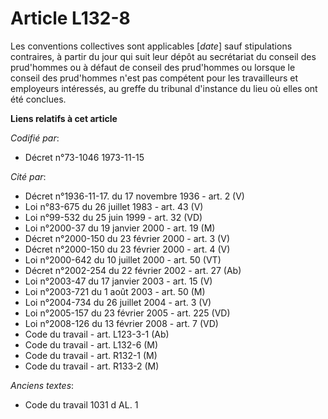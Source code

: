 # Article L132-8

Les conventions collectives sont applicables [*date*] sauf stipulations contraires, à partir du jour qui suit leur dépôt au
secrétariat du conseil des prud'hommes ou à défaut de conseil des prud'hommes ou lorsque le conseil des prud'hommes n'est pas
compétent pour les travailleurs et employeurs intéressés, au greffe du tribunal d'instance du lieu où elles ont été conclues.

**Liens relatifs à cet article**

_Codifié par_:

  - Décret n°73-1046 1973-11-15

_Cité par_:

  - Décret n°1936-11-17. du 17 novembre 1936 - art. 2 (V)
  - Loi n°83-675 du 26 juillet 1983 - art. 43 (V)
  - Loi n°99-532 du 25 juin 1999 - art. 32 (VD)
  - Loi n°2000-37 du 19 janvier 2000 - art. 19 (M)
  - Décret n°2000-150 du 23 février 2000 - art. 3 (V)
  - Décret n°2000-150 du 23 février 2000 - art. 4 (V)
  - Loi n°2000-642 du 10 juillet 2000 - art. 50 (VT)
  - Décret n°2002-254 du 22 février 2002 - art. 27 (Ab)
  - Loi n°2003-47 du 17 janvier 2003 - art. 15 (V)
  - Loi n°2003-721 du 1 août 2003 - art. 50 (M)
  - Loi n°2004-734 du 26 juillet 2004 - art. 3 (V)
  - Loi n°2005-157 du 23 février 2005 - art. 225 (VD)
  - Loi n°2008-126 du 13 février 2008 - art. 7 (VD)
  - Code du travail - art. L123-3-1 (Ab)
  - Code du travail - art. L132-6 (M)
  - Code du travail - art. R132-1 (M)
  - Code du travail - art. R133-2 (M)

_Anciens textes_:

  - Code du travail 1031 d AL. 1
